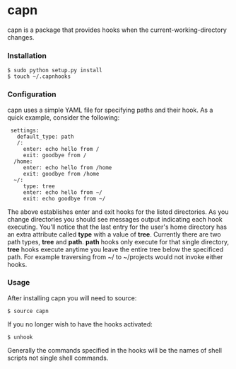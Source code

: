 capn
====

capn is a package that provides hooks when the current-working-directory changes.

### Installation

    $ sudo python setup.py install
    $ touch ~/.capnhooks

### Configuration

capn uses a simple YAML file for specifying paths and their hook. As a quick example, consider the following:


     settings:
       default_type: path
       /:
         enter: echo hello from /
         exit: goodbye from /
      /home:
         enter: echo hello from /home
         exit: goodbye from /home
      ~/:
         type: tree
         enter: echo hello from ~/
         exit: echo goodbye from ~/

The above establishes enter and exit hooks for the listed directories. As you change directories you should see messages output indicating each hook executing. You'll notice that the last entry for the user's home directory has an extra attribute called **type** with a value of **tree**. Currently there are two path types, **tree** and **path**. **path** hooks only execute for that single directory, **tree** hooks execute anytime you leave the entire tree below the specificed path. For example traversing from ~/ to ~/projects would not invoke either hooks.

### Usage

After installing capn you will need to source:

    $ source capn

If you no longer wish to have the hooks activated:

    $ unhook

Generally the commands specified in the hooks will be the names of shell scripts not single shell commands.